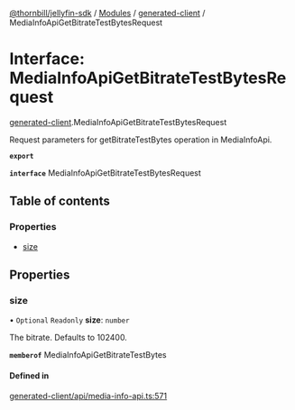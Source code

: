 [@thornbill/jellyfin-sdk](../README.md) / [Modules](../modules.md) / [generated-client](../modules/generated_client.md) / MediaInfoApiGetBitrateTestBytesRequest

# Interface: MediaInfoApiGetBitrateTestBytesRequest

[generated-client](../modules/generated_client.md).MediaInfoApiGetBitrateTestBytesRequest

Request parameters for getBitrateTestBytes operation in MediaInfoApi.

**`export`**

**`interface`** MediaInfoApiGetBitrateTestBytesRequest

## Table of contents

### Properties

- [size](generated_client.MediaInfoApiGetBitrateTestBytesRequest.md#size)

## Properties

### size

• `Optional` `Readonly` **size**: `number`

The bitrate. Defaults to 102400.

**`memberof`** MediaInfoApiGetBitrateTestBytes

#### Defined in

[generated-client/api/media-info-api.ts:571](https://github.com/thornbill/jellyfin-sdk-typescript/blob/c68c853/src/generated-client/api/media-info-api.ts#L571)
